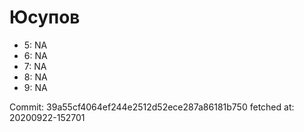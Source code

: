 # Юсупов
- 5: NA
- 6: NA
- 7: NA
- 8: NA
- 9: NA

Commit: 39a55cf4064ef244e2512d52ece287a86181b750
 fetched at: 20200922-152701
